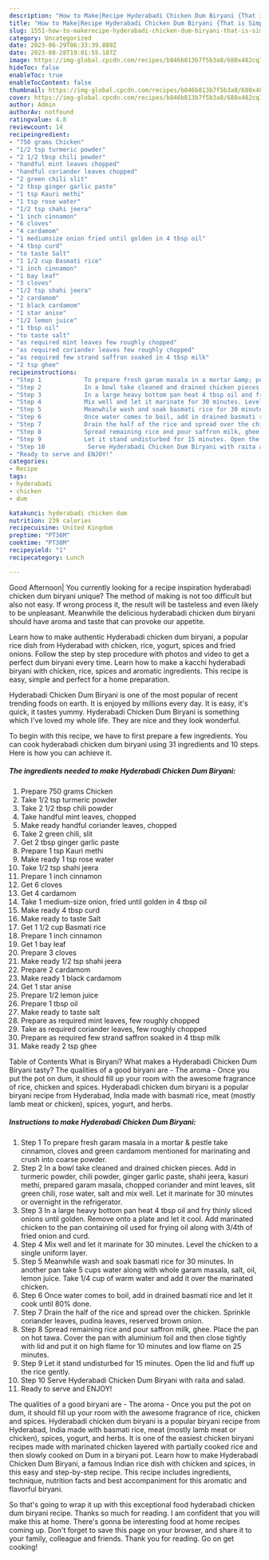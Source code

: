 ```yaml
---
description: "How to Make|Recipe Hyderabadi Chicken Dum Biryani {That is Simple"
title: "How to Make|Recipe Hyderabadi Chicken Dum Biryani {That is Simple"
slug: 1551-how-to-makerecipe-hyderabadi-chicken-dum-biryani-that-is-simple
category: Uncategorized
date: 2023-06-29T06:33:39.889Z
date: 2023-08-28T19:01:55.187Z
image: https://img-global.cpcdn.com/recipes/b846b813b7f5b3a8/680x482cq70/hyderabadi-chicken-dum-biryani-recipe-main-photo.jpg
hideToc: false
enableToc: true
enableTocContent: false
thumbnail: https://img-global.cpcdn.com/recipes/b846b813b7f5b3a8/680x482cq70/hyderabadi-chicken-dum-biryani-recipe-main-photo.jpg
cover: https://img-global.cpcdn.com/recipes/b846b813b7f5b3a8/680x482cq70/hyderabadi-chicken-dum-biryani-recipe-main-photo.jpg
author: Admin
authorAv: notfound
ratingvalue: 4.8
reviewcount: 14
recipeingredient:
- "750 grams Chicken"
- "1/2 tsp turmeric powder"
- "2 1/2 tbsp chili powder"
- "handful mint leaves chopped"
- "handful coriander leaves chopped"
- "2 green chili slit"
- "2 tbsp ginger garlic paste"
- "1 tsp Kauri methi"
- "1 tsp rose water"
- "1/2 tsp shahi jeera"
- "1 inch cinnamon"
- "6 cloves"
- "4 cardamom"
- "1 mediumsize onion fried until golden in 4 tbsp oil"
- "4 tbsp curd"
- "to taste Salt"
- "1 1/2 cup Basmati rice"
- "1 inch cinnamon"
- "1 bay leaf"
- "3 cloves"
- "1/2 tsp shahi jeera"
- "2 cardamom"
- "1 black cardamom"
- "1 star anise"
- "1/2 lemon juice"
- "1 tbsp oil"
- "to taste salt"
- "as required mint leaves few roughly chopped"
- "as required coriander leaves few roughly chopped"
- "as required few strand saffron soaked in 4 tbsp milk"
- "2 tsp ghee"
recipeinstructions:
- "Step 1            To prepare fresh garam masala in a mortar &amp; pestle take cinnamon, cloves and green cardamom mentioned for marinating and crush into coarse powder."
- "Step 2            In a bowl take cleaned and drained chicken pieces. Add in turmeric powder, chili powder, ginger garlic paste, shahi jeera, kasuri methi, prepared garam masala, chopped coriander and mint leaves, slit green chili, rose water, salt and mix well. Let it marinate for 30 minutes or overnight in the refrigerator."
- "Step 3            In a large heavy bottom pan heat 4 tbsp oil and fry thinly sliced onions until golden. Remove onto a plate and let it cool. Add marinated chicken to the pan containing oil used for frying oil along with 3/4th of fried onion and curd."
- "Step 4            Mix well and let it marinate for 30 minutes. Level the chicken to a single uniform layer."
- "Step 5            Meanwhile wash and soak basmati rice for 30 minutes. In another pan take 5 cups water along with whole garam masala, salt, oil, lemon juice. Take 1/4 cup of warm water and add it over the marinated chicken."
- "Step 6            Once water comes to boil, add in drained basmati rice and let it cook until 80% done."
- "Step 7            Drain the half of the rice and spread over the chicken. Sprinkle coriander leaves, pudina leaves, reserved brown onion."
- "Step 8            Spread remaining rice and pour saffron milk, ghee. Place the pan on hot tawa. Cover the pan with aluminium foil and then close tightly with lid and put it on high flame for 10 minutes and low flame on 25 minutes."
- "Step 9            Let it stand undisturbed for 15 minutes. Open the lid and fluff up the rice gently."
- "Step 10            Serve Hyderabadi Chicken Dum Biryani with raita and salad."
- "Ready to serve and ENJOY!"
categories:
- Recipe
tags:
- hyderabadi
- chicken
- dum

katakunci: hyderabadi chicken dum 
nutrition: 239 calories
recipecuisine: United Kingdom
preptime: "PT36M"
cooktime: "PT38M"
recipeyield: "1"
recipecategory: Lunch

---
```



Good Afternoon| You currently looking for a recipe inspiration hyderabadi chicken dum biryani unique? The method of making is not too difficult but also not easy. If wrong process it, the result will be tasteless and even likely to be unpleasant. Meanwhile the delicious hyderabadi chicken dum biryani should have aroma and taste that can provoke our appetite.





Learn how to make authentic Hyderabadi chicken dum biryani, a popular rice dish from Hyderabad with chicken, rice, yogurt, spices and fried onions. Follow the step by step procedure with photos and video to get a perfect dum biryani every time. Learn how to make a kacchi hyderabadi biryani with chicken, rice, spices and aromatic ingredients. This recipe is easy, simple and perfect for a home preparation.

Hyderabadi Chicken Dum Biryani is one of the most popular of recent trending foods on earth. It is enjoyed by millions every day. It is easy, it's quick, it tastes yummy. Hyderabadi Chicken Dum Biryani is something which I've loved my whole life. They are nice and they look wonderful.


To begin with this recipe, we have to first prepare a few ingredients. You can cook hyderabadi chicken dum biryani using 31 ingredients and 10 steps. Here is how you can achieve it.

<!--inarticleads1-->

##### The ingredients needed to make Hyderabadi Chicken Dum Biryani:

1. Prepare 750 grams Chicken
1. Take 1/2 tsp turmeric powder
1. Take 2 1/2 tbsp chili powder
1. Take handful mint leaves, chopped
1. Make ready handful coriander leaves, chopped
1. Take 2 green chili, slit
1. Get 2 tbsp ginger garlic paste
1. Prepare 1 tsp Kauri methi
1. Make ready 1 tsp rose water
1. Take 1/2 tsp shahi jeera
1. Prepare 1 inch cinnamon
1. Get 6 cloves
1. Get 4 cardamom
1. Take 1 medium-size onion, fried until golden in 4 tbsp oil
1. Make ready 4 tbsp curd
1. Make ready to taste Salt
1. Get 1 1/2 cup Basmati rice
1. Prepare 1 inch cinnamon
1. Get 1 bay leaf
1. Prepare 3 cloves
1. Make ready 1/2 tsp shahi jeera
1. Prepare 2 cardamom
1. Make ready 1 black cardamom
1. Get 1 star anise
1. Prepare 1/2 lemon juice
1. Prepare 1 tbsp oil
1. Make ready to taste salt
1. Prepare as required mint leaves, few roughly chopped
1. Take as required coriander leaves, few roughly chopped
1. Prepare as required few strand saffron soaked in 4 tbsp milk
1. Make ready 2 tsp ghee


Table of Contents What is Biryani? What makes a Hyderabadi Chicken Dum Biryani tasty? The qualities of a good biryani are - The aroma - Once you put the pot on dum, it should fill up your room with the awesome fragrance of rice, chicken and spices. Hyderabadi chicken dum biryani is a popular biryani recipe from Hyderabad, India made with basmati rice, meat (mostly lamb meat or chicken), spices, yogurt, and herbs. 

<!--inarticleads2-->

##### Instructions to make Hyderabadi Chicken Dum Biryani:

1. Step 1            To prepare fresh garam masala in a mortar &amp; pestle take cinnamon, cloves and green cardamom mentioned for marinating and crush into coarse powder.
1. Step 2            In a bowl take cleaned and drained chicken pieces. Add in turmeric powder, chili powder, ginger garlic paste, shahi jeera, kasuri methi, prepared garam masala, chopped coriander and mint leaves, slit green chili, rose water, salt and mix well. Let it marinate for 30 minutes or overnight in the refrigerator.
1. Step 3            In a large heavy bottom pan heat 4 tbsp oil and fry thinly sliced onions until golden. Remove onto a plate and let it cool. Add marinated chicken to the pan containing oil used for frying oil along with 3/4th of fried onion and curd.
1. Step 4            Mix well and let it marinate for 30 minutes. Level the chicken to a single uniform layer.
1. Step 5            Meanwhile wash and soak basmati rice for 30 minutes. In another pan take 5 cups water along with whole garam masala, salt, oil, lemon juice. Take 1/4 cup of warm water and add it over the marinated chicken.
1. Step 6            Once water comes to boil, add in drained basmati rice and let it cook until 80% done.
1. Step 7            Drain the half of the rice and spread over the chicken. Sprinkle coriander leaves, pudina leaves, reserved brown onion.
1. Step 8            Spread remaining rice and pour saffron milk, ghee. Place the pan on hot tawa. Cover the pan with aluminium foil and then close tightly with lid and put it on high flame for 10 minutes and low flame on 25 minutes.
1. Step 9            Let it stand undisturbed for 15 minutes. Open the lid and fluff up the rice gently.
1. Step 10            Serve Hyderabadi Chicken Dum Biryani with raita and salad.
1. Ready to serve and ENJOY!

The qualities of a good biryani are - The aroma - Once you put the pot on dum, it should fill up your room with the awesome fragrance of rice, chicken and spices. Hyderabadi chicken dum biryani is a popular biryani recipe from Hyderabad, India made with basmati rice, meat (mostly lamb meat or chicken), spices, yogurt, and herbs. It is one of the easiest chicken biryani recipes made with marinated chicken layered with partially cooked rice and then slowly cooked on Dum in a biryani pot. Learn how to make Hyderabadi Chicken Dum Biryani, a famous Indian rice dish with chicken and spices, in this easy and step-by-step recipe. This recipe includes ingredients, technique, nutrition facts and best accompaniment for this aromatic and flavorful biryani. 

So that's going to wrap it up with this exceptional food hyderabadi chicken dum biryani recipe. Thanks so much for reading. I am confident that you will make this at home. There's gonna be interesting food at home recipes coming up. Don't forget to save this page on your browser, and share it to your family, colleague and friends. Thank you for reading. Go on get cooking!
